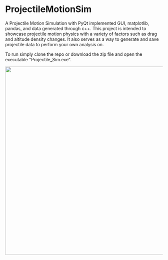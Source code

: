 # ProjectileMotionSim
A Projectile Motion Simulation with PyQt implemented GUI, matplotlib, pandas, and data generated through c++.
This project is intended to showcase projectile motion physics with a variety of factors such as drag and altitude density changes. It also serves as a way to generate and save projectile data to perform your own analysis on.

To run simply clone the repo or download the zip file and open the executable "Projectile_Sim.exe".

<p align= "center">
<img src="MandelBrotSet.PNG" width="600" height="600" />
</p>
